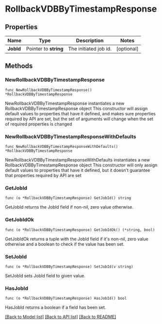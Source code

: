 # RollbackVDBByTimestampResponse

## Properties

Name | Type | Description | Notes
------------ | ------------- | ------------- | -------------
**JobId** | Pointer to **string** | The initiated job id. | [optional] 

## Methods

### NewRollbackVDBByTimestampResponse

`func NewRollbackVDBByTimestampResponse() *RollbackVDBByTimestampResponse`

NewRollbackVDBByTimestampResponse instantiates a new RollbackVDBByTimestampResponse object
This constructor will assign default values to properties that have it defined,
and makes sure properties required by API are set, but the set of arguments
will change when the set of required properties is changed

### NewRollbackVDBByTimestampResponseWithDefaults

`func NewRollbackVDBByTimestampResponseWithDefaults() *RollbackVDBByTimestampResponse`

NewRollbackVDBByTimestampResponseWithDefaults instantiates a new RollbackVDBByTimestampResponse object
This constructor will only assign default values to properties that have it defined,
but it doesn't guarantee that properties required by API are set

### GetJobId

`func (o *RollbackVDBByTimestampResponse) GetJobId() string`

GetJobId returns the JobId field if non-nil, zero value otherwise.

### GetJobIdOk

`func (o *RollbackVDBByTimestampResponse) GetJobIdOk() (*string, bool)`

GetJobIdOk returns a tuple with the JobId field if it's non-nil, zero value otherwise
and a boolean to check if the value has been set.

### SetJobId

`func (o *RollbackVDBByTimestampResponse) SetJobId(v string)`

SetJobId sets JobId field to given value.

### HasJobId

`func (o *RollbackVDBByTimestampResponse) HasJobId() bool`

HasJobId returns a boolean if a field has been set.


[[Back to Model list]](../README.md#documentation-for-models) [[Back to API list]](../README.md#documentation-for-api-endpoints) [[Back to README]](../README.md)


